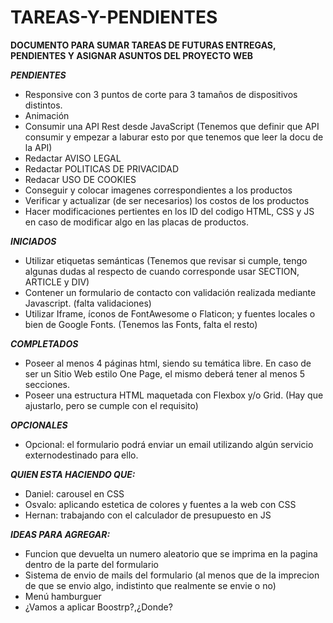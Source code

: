 # TAREAS-Y-PENDIENTES

**DOCUMENTO PARA SUMAR TAREAS DE FUTURAS ENTREGAS, PENDIENTES Y ASIGNAR ASUNTOS DEL PROYECTO WEB**

***PENDIENTES***

- Responsive con 3 puntos de corte para 3 tamaños de dispositivos distintos.
- Animación
- Consumir una API Rest desde JavaScript (Tenemos que definir que API consumir y empezar a laburar esto por que tenemos que leer la docu de la API)
- Redactar AVISO LEGAL
- Redactar POLITICAS DE PRIVACIDAD
- Redacar USO DE COOKIES
- Conseguir y colocar imagenes correspondientes a los productos
- Verificar y actualizar (de ser necesarios) los costos de los productos
- Hacer modificaciones pertientes en los ID del codigo HTML, CSS y JS en caso de modificar algo en las placas de productos.

***INICIADOS***

- Utilizar etiquetas semánticas (Tenemos que revisar si cumple, tengo algunas dudas al respecto de cuando corresponde usar SECTION, ARTICLE y DIV)
- Contener un formulario de contacto con validación realizada mediante Javascript. (falta validaciones)
- Utilizar Iframe, íconos de FontAwesome o Flaticon; y fuentes locales o bien de Google Fonts. (Tenemos las Fonts, falta el resto)

***COMPLETADOS***

- Poseer al menos 4 páginas html, siendo su temática libre. En caso de ser un Sitio Web estilo One Page, el mismo deberá tener al menos 5 secciones.
- Poseer una estructura HTML maquetada con Flexbox y/o Grid. (Hay que ajustarlo, pero se cumple con el requisito)

***OPCIONALES***

- Opcional: el formulario podrá enviar un email utilizando algún servicio externodestinado para ello.

***QUIEN ESTA HACIENDO QUE:***

- Daniel: carousel en CSS
- Osvalo: aplicando estetica de colores y fuentes a la web con CSS
- Hernan: trabajando con el calculador de presupuesto en JS

***IDEAS PARA AGREGAR:***

- Funcion que devuelta un numero aleatorio que se imprima en la pagina dentro de la parte del formulario
- Sistema de envio de mails del formulario (al menos que de la imprecion de que se envio algo, indistinto que realmente se envie o no)
- Menú hamburguer
- ¿Vamos a aplicar Boostrp?,¿Donde?
